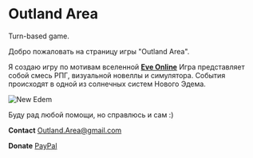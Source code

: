 # Outland Area
Turn-based game.


Добро пожаловать на страницу игры "Outland Area".

Я создаю игру по мотивам вселенной __[Eve Online](https://www.eveonline.com)__ Игра представляет собой смесь РПГ, визуальной новеллы и симулятора. События происходят в одной из солнечных систем Нового Эдема.

![New Edem](https://web.ccpgamescdn.com/newssystem/media/73606/1/MARSHAL_FIREWATCH.jpg)

Буду рад любой помощи, но справлюсь и сам :)

__Contact__ 
<Outland.Area@gmail.com>

__Donate__ 
[PayPal](https://www.paypal.me/OutlandArea)
